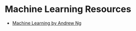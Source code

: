 # Machine Learning Resources

* [Machine Learning by Andrew Ng](https://www.coursera.org/learn/machine-learning/)



